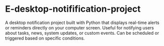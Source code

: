 # E-desktop-notifification-project
A desktop notification project built with Python that displays real-time alerts or reminders directly on your computer screen. Useful for notifying users about tasks, news, system updates, or custom events. Can be scheduled or triggered based on specific conditions.
